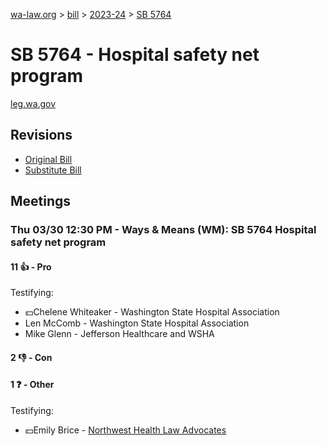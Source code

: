 [wa-law.org](/) > [bill](/bill/) > [2023-24](/bill/2023-24/) > [SB 5764](/bill/2023-24/sb/5764/)

# SB 5764 - Hospital safety net program
[leg.wa.gov](https://app.leg.wa.gov/billsummary?BillNumber=5764&Year=2023&Initiative=false)

## Revisions
* [Original Bill](1/)
* [Substitute Bill](S/)

## Meetings
### Thu 03/30 12:30 PM - Ways & Means (WM): SB 5764 Hospital safety net program
#### 11 👍 - Pro
Testifying:
* 💵Chelene Whiteaker - Washington State Hospital Association
* Len McComb - Washington State Hospital Association
* Mike Glenn - Jefferson Healthcare and WSHA

#### 2 👎 - Con

#### 1 ❓ - Other
Testifying:
* 💵Emily Brice - [Northwest Health Law Advocates](/org/northwest_health_law_advocates/)
